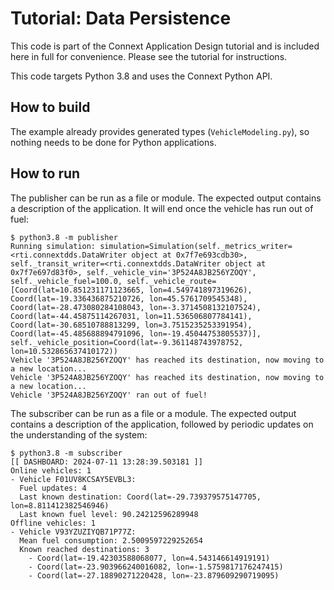 # Tutorial: Data Persistence

This code is part of the Connext Application Design tutorial and is included
here in full for convenience.
Please see the tutorial for instructions.

This code targets Python 3.8 and uses the Connext Python API.

## How to build

The example already provides generated types (`VehicleModeling.py`), so nothing
needs to be done for Python applications.

## How to run

The publisher can be run as a file or module. The expected output contains a
description of the application. It will end once the vehicle has run out of fuel:

```console
$ python3.8 -m publisher
Running simulation: simulation=Simulation(self._metrics_writer=<rti.connextdds.DataWriter object at 0x7f7e693cdb30>, self._transit_writer=<rti.connextdds.DataWriter object at 0x7f7e697d83f0>, self._vehicle_vin='3P524A8JB256YZOQY', self._vehicle_fuel=100.0, self._vehicle_route=[Coord(lat=10.851231171123665, lon=4.549741897319626), Coord(lat=-19.336436875210726, lon=45.5761709545348), Coord(lat=-28.473080284108043, lon=-3.3714508132107524), Coord(lat=-44.45875114267031, lon=11.536506807784141), Coord(lat=-30.68510788813299, lon=3.7515235253391954), Coord(lat=-45.485688894791096, lon=-19.45044753805537)], self._vehicle_position=Coord(lat=-9.361148743978752, lon=10.532865637410172))
Vehicle '3P524A8JB256YZOQY' has reached its destination, now moving to a new location...
Vehicle '3P524A8JB256YZOQY' has reached its destination, now moving to a new location...
Vehicle '3P524A8JB256YZOQY' ran out of fuel!

```

The subscriber can be run as a file or a module. The expected output contains a
description of the application, followed by periodic updates on the understanding
of the system:

```console
$ python3.8 -m subscriber
[[ DASHBOARD: 2024-07-11 13:28:39.503181 ]]
Online vehicles: 1
- Vehicle F01UV8KCSAY5EVBL3:
  Fuel updates: 4
  Last known destination: Coord(lat=-29.739379575147705, lon=8.811412382546946)
  Last known fuel level: 90.24212596289948
Offline vehicles: 1
- Vehicle V93YZUZIYQB71P77Z:
  Mean fuel consumption: 2.5009597229252654
  Known reached destinations: 3
    - Coord(lat=-19.42303588068077, lon=4.543146614919191)
    - Coord(lat=-23.903966240016082, lon=-1.5759817176247415)
    - Coord(lat=-27.18890271220428, lon=-23.879609290719095)
```
